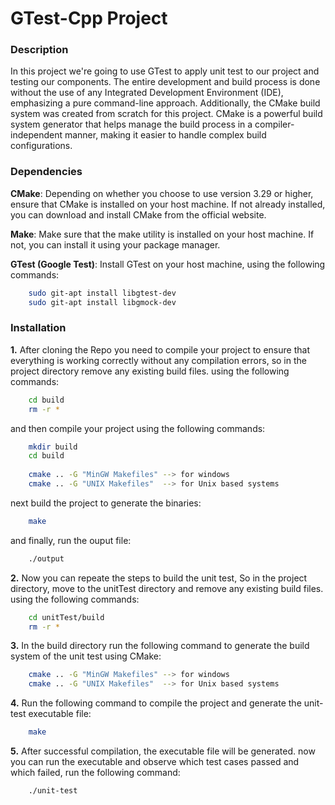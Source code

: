 # GTest-Cpp Project
### Description

In this project we're going to use GTest to apply unit test to our project and testing our components. The entire development and build process is done without the use of any Integrated Development Environment (IDE), emphasizing a pure command-line approach. Additionally, the CMake build system was created from scratch for this project. CMake is a powerful build system generator that helps manage the build process in a compiler-independent manner, making it easier to handle complex build configurations.

### Dependencies
**CMake**: Depending on whether you choose to use version 3.29 or higher, ensure that CMake is installed on your host machine. If not already installed, you can download and install CMake from the official website.

**Make**: Make sure that the make utility is installed on your host machine. If not, you can install it using your package manager.

**GTest (Google Test)**: Install GTest on your host machine, using the following commands:
```bash
    sudo git-apt install libgtest-dev
    sudo git-apt install libgmock-dev
```

### Installation
**1.** After cloning the Repo you need to compile your project to ensure that everything is working correctly without any compilation errors, so in the project directory remove any existing build files.
using the following commands:
```bash
    cd build
    rm -r *
```
and then compile your project using the following commands:
```bash
    mkdir build
    cd build
    
    cmake .. -G "MinGW Makefiles" --> for windows
    cmake .. -G "UNIX Makefiles"  --> for Unix based systems
```

next build the project to generate the binaries: 
```bash
    make
```
and finally, run the ouput file:
```bash
    ./output
```
**2.** Now you can repeate the steps to build the unit test, So in the project directory, move to the unitTest directory and remove any existing build files.
using the following commands:
```bash
    cd unitTest/build
    rm -r *
```
**3.** In the build directory run the following command to generate the build system of the unit test using CMake:
```bash
    cmake .. -G "MinGW Makefiles" --> for windows
    cmake .. -G "UNIX Makefiles"  --> for Unix based systems
```
**4.** Run the following command to compile the project and generate the unit-test executable file:

```bash
    make
```
**5.** After successful compilation, the executable file will be generated. now you can run the executable and observe which test cases passed and which failed, run the following command:
```bash
    ./unit-test

```

